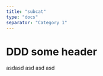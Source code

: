 ```yaml
---
title: "subcat"
type: "docs"
separator: "Category 1"
---
```


# DDD some header

asdasd
asd
asd
asd
